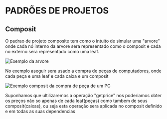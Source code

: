 <h1>PADRÕES DE PROJETOS</h1>
<h2>Composit</h2>
<p>O padrao de projeto composite tem como o intuito de simular uma "arvore" onde cada nó interno da arvore sera representado como o composit e cada no externo sera representado como uma leaf.</p>

![Exemplo da arvore](https://github.com/Tkl02/padroes_de_projeto/assets/84601712/a3f762c2-f572-4d99-bc07-70dc19d77a3b)

<p>No exemplo aseguir sera usado a compra de peças de computadores, onde cada peça e uma leaf e cada caixa e um composit</p>

![Exemplo composit da compra de peça de um PC](https://github.com/Tkl02/padroes_de_projeto/assets/84601712/96f2d5da-1523-4abb-b653-5d2d4567a5d8)

<p>Suponhamos que ultilizaremos a operação "getprice" nos poderiamos obter os preços não so apenas de cada leaf(peças) como tambem de seus composit(caixas), ou seja esta operação sera aplicada no composit definido e em todas as suas dependencias</p>

